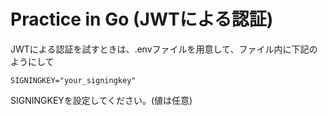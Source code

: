 # Practice in Go (JWTによる認証)
JWTによる認証を試すときは、.envファイルを用意して、ファイル内に下記のようにして
```
SIGNINGKEY="your_signingkey"
```
SIGNINGKEYを設定してください。(値は任意)
